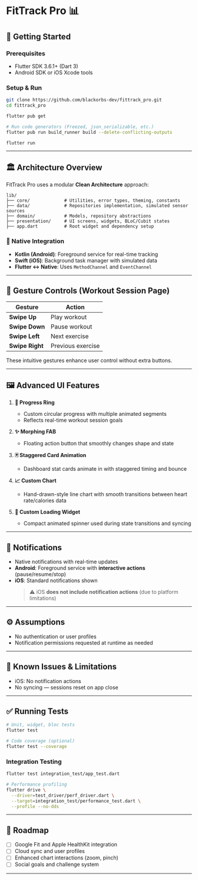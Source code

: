 # FitTrack Pro 📊

## 🚀 Getting Started

### Prerequisites

- Flutter SDK 3.6.1+ (Dart 3)
- Android SDK or iOS Xcode tools

### Setup & Run

```bash
git clone https://github.com/blackorbs-dev/fittrack_pro.git
cd fittrack_pro

flutter pub get

# Run code generators (Freezed, json_serializable, etc.)
flutter pub run build_runner build --delete-conflicting-outputs

flutter run
```
---

## 🏛 Architecture Overview

FitTrack Pro uses a modular **Clean Architecture** approach:

```
lib/
├── core/             # Utilities, error types, theming, constants
├── data/             # Repositories implementation, simulated sensor sources
├── domain/           # Models, repository abstractions
├── presentation/     # UI screens, widgets, BLoC/Cubit states
├── app.dart          # Root widget and dependency setup
```

### 🧩 Native Integration

- **Kotlin (Android)**: Foreground service for real-time tracking
- **Swift (iOS)**: Background task manager with simulated data
- **Flutter ↔ Native**: Uses `MethodChannel` and `EventChannel`

---

## 🤸 Gesture Controls (Workout Session Page)

| Gesture         | Action        |
|----------------|---------------|
| **Swipe Up**    | Play workout  |
| **Swipe Down**  | Pause workout |
| **Swipe Left**  | Next exercise |
| **Swipe Right** | Previous exercise |

These intuitive gestures enhance user control without extra buttons.

---

## 🖼️ Advanced UI Features

1. **🔵 Progress Ring**
    - Custom circular progress with multiple animated segments
    - Reflects real-time workout session goals

2. **✨ Morphing FAB**
    - Floating action button that smoothly changes shape and state

3. **🃏 Staggered Card Animation**
    - Dashboard stat cards animate in with staggered timing and bounce

4. **📈 Custom Chart**
    - Hand-drawn-style line chart with smooth transitions between heart rate/calories data

5. **🔄 Custom Loading Widget**
    - Compact animated spinner used during state transitions and syncing

---

## 📱 Notifications

- Native notifications with real-time updates
- **Android**: Foreground service with **interactive actions** (pause/resume/stop)
- **iOS**: Standard notifications shown
  > ⚠️ iOS **does not include notification actions** (due to platform limitations)

---

## ⚙️ Assumptions

- No authentication or user profiles
- Notification permissions requested at runtime as needed

---

## 🐞 Known Issues & Limitations

- iOS: No notification actions
- No syncing — sessions reset on app close

---

## ✅ Running Tests

```bash
# Unit, widget, bloc tests
flutter test

# Code coverage (optional)
flutter test --coverage
```

### Integration Testing

```bash
flutter test integration_test/app_test.dart

# Performance profiling
flutter drive \
  --driver=test_driver/perf_driver.dart \
  --target=integration_test/performance_test.dart \
  --profile --no-dds
```

---

## 🚀 Roadmap

- [ ] Google Fit and Apple HealthKit integration
- [ ] Cloud sync and user profiles
- [ ] Enhanced chart interactions (zoom, pinch)
- [ ] Social goals and challenge system

---
